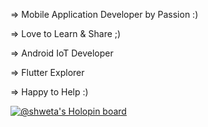 => Mobile Application Developer by Passion :)

=> Love to Learn & Share ;)

=> Android IoT Developer

=> Flutter Explorer

=> Happy to Help :)

[![@shweta's Holopin board](https://holopin.io/api/user/board?user=shweta)](https://holopin.io/@shweta)
